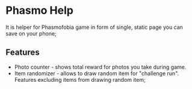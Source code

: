 # Phasmo Help

It is helper for Phasmofobia game in form of single, static page you can save on your phone;

## Features

- Photo counter - shows total reward for photos you take during game.
- Item randomizer - allows to draw random item for "challenge run". Features excluding items from drawing random item;